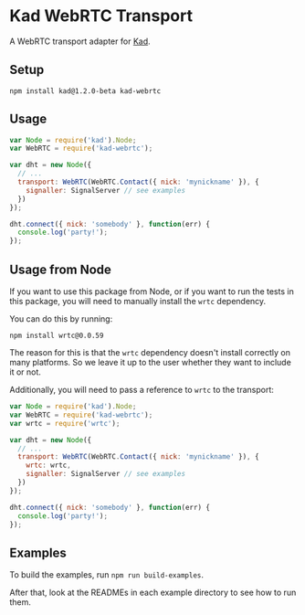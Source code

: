 Kad WebRTC Transport
====================

A WebRTC transport adapter for [Kad](https://github.com/gordonwritescode/kad).

Setup
-----

```
npm install kad@1.2.0-beta kad-webrtc
```

Usage
-----

```js
var Node = require('kad').Node;
var WebRTC = require('kad-webrtc');

var dht = new Node({
  // ...
  transport: WebRTC(WebRTC.Contact({ nick: 'mynickname' }), {
    signaller: SignalServer // see examples
  })
});

dht.connect({ nick: 'somebody' }, function(err) {
  console.log('party!');
});
```

Usage from Node
---------------

If you want to use this package from Node,
or if you want to run the tests in this package,
you will need to manually install the `wrtc` dependency.

You can do this by running:

    npm install wrtc@0.0.59

The reason for this is that the `wrtc` dependency doesn't install correctly
on many platforms.
So we leave it up to the user whether they want to include it or not.

Additionally, you will need to pass a reference to `wrtc` to the transport:

```js
var Node = require('kad').Node;
var WebRTC = require('kad-webrtc');
var wrtc = require('wrtc');

var dht = new Node({
  // ...
  transport: WebRTC(WebRTC.Contact({ nick: 'mynickname' }), {
    wrtc: wrtc,
    signaller: SignalServer // see examples
  })
});

dht.connect({ nick: 'somebody' }, function(err) {
  console.log('party!');
});
```

Examples
--------

To build the examples, run `npm run build-examples`.

After that, look at the READMEs in each example directory
to see how to run them.

